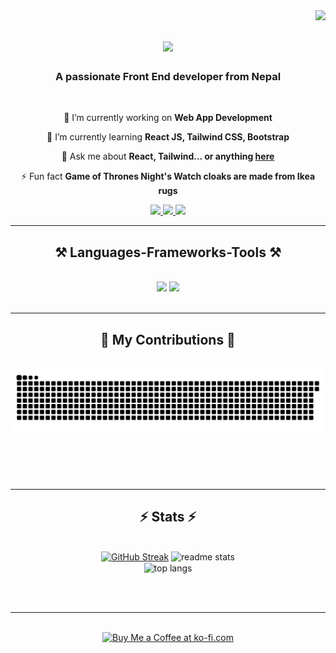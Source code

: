 <img align="right" src="https://visitor-badge.laobi.icu/badge?page_id=JamesKhadka.JamesKhadka" />

<h1 align="center">
    <img src="https://readme-typing-svg.herokuapp.com/?font=Righteous&size=35&center=true&vCenter=true&width=500&height=70&duration=4000&lines=Hi+There!+👋;+I'm+James+Khadka!;" />
</h1>

<h3 align="center">A passionate Front End developer from Nepal</h3>

<br/>

<div align="center">
 
 🔭 I’m currently working on **Web App Development**
 
 🌱 I’m currently learning **React JS, Tailwind CSS, Bootstrap**

💬 Ask me about **React, Tailwind... or anything [here](https://github.com/JamesKhadka/JamesKhadka/issues)**

⚡ Fun fact **Game of Thrones Night's Watch cloaks are made from Ikea rugs**

 </div>
 
<div align="center"> 
  <a href="mailto:khadkajames0@gmail.com">
    <img src="https://img.shields.io/badge/Gmail-004d4d?style=for-the-badge&logo=gmail&logoColor=red" />
  </a>
  <a href="https://www.linkedin.com/in/james-khadka-26b100236/" target="_blank">
    <img src="https://img.shields.io/badge/LinkedIn-004d4d?style=for-the-badge&logo=linkedin&logoColor=white" target="_blank" />
  </a>
  <a href="https://github.com/JamesKhadka" target="_blank">
     <img src="https://img.shields.io/badge/Portfolio-004d4d?style=for-the-badge&logo=todoist&logoColor=white" target="_blank" /> <!-- sqlite, safari, google-chrome are other good icon options -->
  </a>
</div>

 <hr/>
 
<h2 align="center">⚒️ Languages-Frameworks-Tools ⚒️</h2>
<br/>
<div align="center">
    <img src="https://skillicons.dev/icons?i=react,bootstrap,mui,html,css,vscode,github,figma,tailwind,git,r" />
    <img src="https://skillicons.dev/icons?i=nodejs,python,javascript,typescript,express,firebase,mongodb,c,java,nextjs,mysql" /><br>
</div>

<br/>
<hr/>

<div align="center">
  <h2>🐍 My Contributions 🐍</h2>
  <br>
  <img alt="snake eating my contributions" src="https://raw.githubusercontent.com/JamesKhadka/JamesKhadka/output/github-contribution-grid-snake.svg" />
  
  <br/><br/><br/>
</div>

<hr/>

<h2 align="center">⚡ Stats ⚡</h2>
<br>
<div align="center">
 <a href="https://git.io/streak-stats"><img src="https://streak-stats.demolab.com?user=JamesKhadka&theme=react" alt="GitHub Streak" /></a>
  <img width="390" src="https://github-readme-stats.vercel.app/api?username=JamesKhadka&count_private=true&show_icons=true&theme=react&rank_icon=github&border_radius=10" alt="readme stats" />
  <br/>
  <img width="325" align="center" src="https://github-readme-stats.vercel.app/api/top-langs/?username=JamesKhadka&hide=HTML&langs_count=8&layout=compact&theme=react&border_radius=10&size_weight=0.5&count_weight=0.5&exclude_repo=github-readme-stats" alt="top langs" />
</div>


<br/><br/>

<hr/>

<br/>

<div align="center">
<a href='https://ko-fi.com/V7V4RAK9C' target='_blank'><img height='64' style='border:0px;height:64px;' src='https://storage.ko-fi.com/cdn/kofi1.png?v=3' border='0' alt='Buy Me a Coffee at ko-fi.com' /></a>
</div>

<br/>
